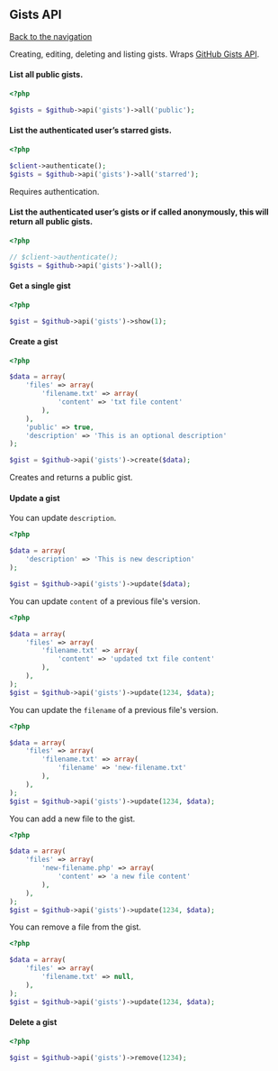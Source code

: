 ## Gists API
[Back to the navigation](index.md)

Creating, editing, deleting and listing gists. Wraps [GitHub Gists API](http://developer.github.com/v3/gists/).

#### List all public gists.

```php
<?php

$gists = $github->api('gists')->all('public');
```

#### List the authenticated user’s starred gists.

```php
<?php

$client->authenticate();
$gists = $github->api('gists')->all('starred');
```

Requires authentication.

#### List the authenticated user’s gists or if called anonymously, this will return all public gists.

```php
<?php

// $client->authenticate();
$gists = $github->api('gists')->all();
```

#### Get a single gist

```php
<?php

$gist = $github->api('gists')->show(1);
```

#### Create a gist

```php
<?php

$data = array(
    'files' => array(
        'filename.txt' => array(
            'content' => 'txt file content'
        ),
    ),
    'public' => true,
    'description' => 'This is an optional description'
);

$gist = $github->api('gists')->create($data);
```

Creates and returns a public gist.

#### Update a gist

You can update ``description``.

```php
<?php

$data = array(
    'description' => 'This is new description'
);

$gist = $github->api('gists')->update($data);
```

You can update ``content`` of a previous file's version.

```php
<?php

$data = array(
    'files' => array(
        'filename.txt' => array(
            'content' => 'updated txt file content'
        ),
    ),
);
$gist = $github->api('gists')->update(1234, $data);
```

You can update the ``filename`` of a previous file's version.

```php
<?php

$data = array(
    'files' => array(
        'filename.txt' => array(
            'filename' => 'new-filename.txt'
        ),
    ),
);
$gist = $github->api('gists')->update(1234, $data);
```

You can add a new file to the gist.

```php
<?php

$data = array(
    'files' => array(
        'new-filename.php' => array(
            'content' => 'a new file content'
        ),
    ),
);
$gist = $github->api('gists')->update(1234, $data);
```

You can remove a file from the gist.

```php
<?php

$data = array(
    'files' => array(
        'filename.txt' => null,
    ),
);
$gist = $github->api('gists')->update(1234, $data);
```

#### Delete a gist

```php
<?php

$gist = $github->api('gists')->remove(1234);
```

